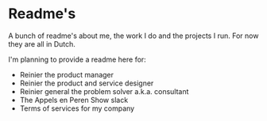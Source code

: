 # Readme's

A bunch of readme's about me, the work I do and the projects  I run. For now they are all in Dutch.

I'm planning to provide a readme here for:

- Reinier the product manager
- Reinier the product and service designer
- Reinier general the problem solver a.k.a. consultant
- The Appels en Peren Show slack
- Terms of services for my company
